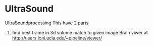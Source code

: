 # UltraSound
UltraSoundprocessing
This have 2 parts
1) find best frame in 3d volume match to given image
Brain viwer at http://users.loni.ucla.edu/~pipeline/viewer/
